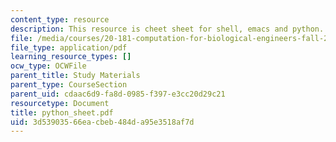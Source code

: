 ```yaml
---
content_type: resource
description: This resource is cheet sheet for shell, emacs and python.
file: /media/courses/20-181-computation-for-biological-engineers-fall-2006/3d53903566eacbeb484da95e3518af7d_python_sheet.pdf
file_type: application/pdf
learning_resource_types: []
ocw_type: OCWFile
parent_title: Study Materials
parent_type: CourseSection
parent_uid: cdaac6d9-fa8d-0985-f397-e3cc20d29c21
resourcetype: Document
title: python_sheet.pdf
uid: 3d539035-66ea-cbeb-484d-a95e3518af7d
---
```

